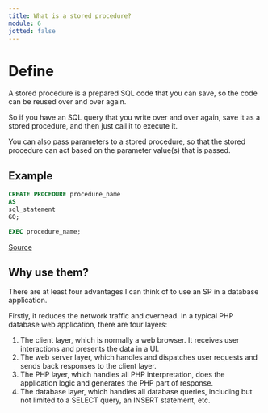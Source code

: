 ```yaml
---
title: What is a stored procedure?
module: 6
jotted: false
---
```


# Define

A stored procedure is a prepared SQL code that you can save, so the code can be reused over and over again.

So if you have an SQL query that you write over and over again, save it as a stored procedure, and then just call it to execute it.

You can also pass parameters to a stored procedure, so that the stored procedure can act based on the parameter value(s) that is passed.

## Example

```sql
CREATE PROCEDURE procedure_name
AS
sql_statement
GO;

EXEC procedure_name;
```

<a href="https://www.w3schools.com/sql/sql_stored_procedures.asp" target="_new">Source</a>

## Why use them?

There are at least four advantages I can think of to use an SP in a database application.

Firstly, it reduces the network traffic and overhead. In a typical PHP database web application, there are four layers:

1. The client layer, which is normally a web browser. It receives user interactions and presents the data in a UI.
2. The web server layer, which handles and dispatches user requests and sends back responses to the client layer.
3. The PHP layer, which handles all PHP interpretation, does the application logic and generates the PHP part of response.
4. The database layer, which handles all database queries, including but not limited to a SELECT query, an INSERT statement, etc.